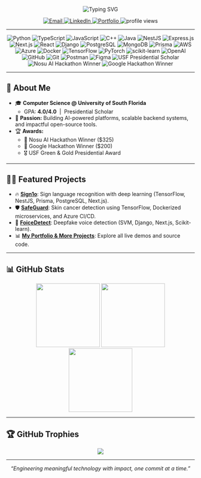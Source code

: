 <!-- Banner/Introduction -->
<p align="center">
  <img src="https://readme-typing-svg.herokuapp.com?color=36BCF7&size=34&center=true&vCenter=true&lines=Hi%2C+I'm+Khang+Dang!+%F0%9F%91%8B;Software+Engineer+%7C+AI+Enthusiast+%7C+Backend+Developer" alt="Typing SVG">
</p>

<p align="center">
  <a href="mailto:kaizerdang.work@gmail.com">
    <img src="https://img.shields.io/badge/email-kaizerdang.work@gmail.com-red?style=flat-square&logo=gmail" alt="Email"/>
  </a>
  <a href="https://www.linkedin.com/in/khangphuvinhdang/">
    <img src="https://img.shields.io/badge/LinkedIn-KhangDang-blue?style=flat-square&logo=linkedin" alt="LinkedIn"/>
  </a>
  <a href="https://portfolio-git-main-khangdang1690s-projects.vercel.app/">
    <img src="https://img.shields.io/badge/Portfolio-Visit-green?style=flat-square&logo=vercel" alt="Portfolio"/>
  </a>
  <img src="https://komarev.com/ghpvc/?username=Khangdang1690&style=flat-square" alt="profile views"/>
</p>

---

<!-- Highlighted Badges & Shields -->
<p align="center">
  <!-- Languages -->
  <img src="https://img.shields.io/badge/Python-3670A0?style=for-the-badge&logo=python&logoColor=ffdd54" alt="Python"/>
  <img src="https://img.shields.io/badge/TypeScript-007ACC?style=for-the-badge&logo=typescript&logoColor=white" alt="TypeScript"/>
  <img src="https://img.shields.io/badge/JavaScript-F7DF1E?style=for-the-badge&logo=javascript&logoColor=black" alt="JavaScript"/>
  <img src="https://img.shields.io/badge/C++-00599C?style=for-the-badge&logo=c%2B%2B&logoColor=white" alt="C++"/>
  <img src="https://img.shields.io/badge/Java-ED8B00?style=for-the-badge&logo=java&logoColor=white" alt="Java"/>
  <!-- Frameworks -->
  <img src="https://img.shields.io/badge/NestJS-E0234E?style=for-the-badge&logo=nestjs&logoColor=white" alt="NestJS"/>
  <img src="https://img.shields.io/badge/Express.js-404D59?style=for-the-badge&logo=express&logoColor=white" alt="Express.js"/>
  <img src="https://img.shields.io/badge/Next.js-000000?style=for-the-badge&logo=nextdotjs&logoColor=white" alt="Next.js"/>
  <img src="https://img.shields.io/badge/React-61DAFB?style=for-the-badge&logo=react&logoColor=black" alt="React"/>
  <img src="https://img.shields.io/badge/Django-092E20?style=for-the-badge&logo=django&logoColor=white" alt="Django"/>
  <!-- Databases -->
  <img src="https://img.shields.io/badge/PostgreSQL-316192?style=for-the-badge&logo=postgresql&logoColor=white" alt="PostgreSQL"/>
  <img src="https://img.shields.io/badge/MongoDB-4EA94B?style=for-the-badge&logo=mongodb&logoColor=white" alt="MongoDB"/>
  <img src="https://img.shields.io/badge/Prisma-3982CE?style=for-the-badge&logo=Prisma&logoColor=white" alt="Prisma"/>
  <!-- DevOps & Cloud -->
  <img src="https://img.shields.io/badge/AWS-FF9900?style=for-the-badge&logo=amazonaws&logoColor=white" alt="AWS"/>
  <img src="https://img.shields.io/badge/Azure-0072C6?style=for-the-badge&logo=microsoftazure&logoColor=white" alt="Azure"/>
  <img src="https://img.shields.io/badge/Docker-2496ED?style=for-the-badge&logo=docker&logoColor=white" alt="Docker"/>
  <!-- ML/AI -->
  <img src="https://img.shields.io/badge/TensorFlow-FF6F00?style=for-the-badge&logo=TensorFlow&logoColor=white" alt="TensorFlow"/>
  <img src="https://img.shields.io/badge/PyTorch-EE4C2C?style=for-the-badge&logo=PyTorch&logoColor=white" alt="PyTorch"/>
  <img src="https://img.shields.io/badge/ScikitLearn-F7931E?style=for-the-badge&logo=scikit-learn&logoColor=white" alt="scikit-learn"/>
  <img src="https://img.shields.io/badge/OpenAI-412991?style=for-the-badge&logo=openai&logoColor=white" alt="OpenAI"/>
  <!-- Tools -->
  <img src="https://img.shields.io/badge/GitHub-181717?style=for-the-badge&logo=github&logoColor=white" alt="GitHub"/>
  <img src="https://img.shields.io/badge/Git-F05032?style=for-the-badge&logo=git&logoColor=white" alt="Git"/>
  <img src="https://img.shields.io/badge/Postman-FF6C37?style=for-the-badge&logo=postman&logoColor=white" alt="Postman"/>
  <img src="https://img.shields.io/badge/Figma-F24E1E?style=for-the-badge&logo=figma&logoColor=white" alt="Figma"/>
  <!-- Achievements -->
  <img src="https://img.shields.io/badge/USF%20Presidential%20Scholar-Gold?style=for-the-badge&logo=academia&logoColor=white" alt="USF Presidential Scholar"/>
  <img src="https://img.shields.io/badge/Nosu%20AI%20Hackathon%20Winner-%2334D058?style=for-the-badge&logo=hackthebox&logoColor=white" alt="Nosu AI Hackathon Winner"/>
  <img src="https://img.shields.io/badge/Google%20Hackathon%20Winner-%23EA4335?style=for-the-badge&logo=google&logoColor=white" alt="Google Hackathon Winner"/>
</p>

---

## 💫 About Me

- 🎓 **Computer Science @ University of South Florida**
  - GPA: **4.0/4.0** &nbsp;|&nbsp; Presidential Scholar
- 🚀 **Passion:** Building AI-powered platforms, scalable backend systems, and impactful open-source tools.
- 🏆 **Awards:**  
  - 🥇 Nosu AI Hackathon Winner ($325)  
  - 🥈 Google Hackathon Winner ($200)  
  - 🎖️ USF Green & Gold Presidential Award

---

## 🧑‍💻 Featured Projects

- 🔥 [**Sign1o**](https://devpost.com/software/sign1o): Sign language recognition with deep learning (TensorFlow, NestJS, Prisma, PostgreSQL, Next.js).
- 🛡️ [**SafeGuard**](https://devpost.com/software/safeguard-oq572w): Skin cancer detection using TensorFlow, Dockerized microservices, and Azure CI/CD.
- 🎤 [**FoiceDetect**](https://devpost.com/software/foicedetect): Deepfake voice detection (SVM, Django, Next.js, Scikit-learn).
- 📊 [**My Portfolio & More Projects**](https://portfolio-git-main-khangdang1690s-projects.vercel.app/): Explore all live demos and source code.

---

## 📊 GitHub Stats

<p align="center">
  <img src="https://github-readme-stats.vercel.app/api?username=Khangdang1690&theme=tokyonight&hide_border=false&include_all_commits=true&count_private=true" height="170"/>
  <img src="https://nirzak-streak-stats.vercel.app/?user=Khangdang1690&theme=tokyonight&hide_border=false" height="170"/>
  <img src="https://github-readme-stats.vercel.app/api/top-langs/?username=Khangdang1690&theme=tokyonight&hide_border=false&layout=compact" height="170"/>
</p>

---

## 🏆 GitHub Trophies

<p align="center">
  <img src="https://github-profile-trophy.vercel.app/?username=Khangdang1690&theme=radical&no-frame=false&no-bg=true&margin-w=4"/>
</p>

---

<!-- Footer Quote or Signature -->
<p align="center"><i>“Engineering meaningful technology with impact, one commit at a time.”</i></p>
